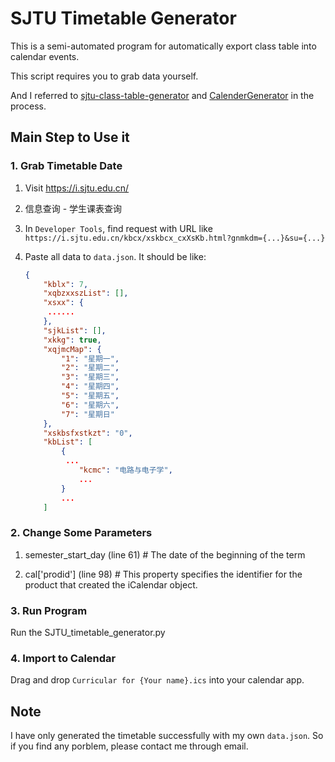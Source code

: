 # SJTU Timetable Generator


This is a semi-automated program for automatically export class table into calendar events.

This script requires you to grab data yourself.

And I referred to [sjtu-class-table-generator](https://github.com/skyzh/sjtu-class-table-generator) and [CalenderGenerator](https://github.com/Zxilly/CalenderGenerator) in the process.

## Main Step to Use it

###  1. Grab Timetable Date


1. Visit https://i.sjtu.edu.cn/

2. 信息查询 - 学生课表查询

3. In `Developer Tools`, find request with URL like `https://i.sjtu.edu.cn/kbcx/xskbcx_cxXsKb.html?gnmkdm={...}&su={...}`

4. Paste all data to `data.json`. It should be like:

   ```json
   {
       "kblx": 7,
       "xqbzxxszList": [],
       "xsxx": {
   		......
       },
       "sjkList": [],
       "xkkg": true,
       "xqjmcMap": {
           "1": "星期一",
           "2": "星期二",
           "3": "星期三",
           "4": "星期四",
           "5": "星期五",
           "6": "星期六",
           "7": "星期日"
       },
       "xskbsfxstkzt": "0",
       "kbList": [
           {
            ...
               "kcmc": "电路与电子学",
               ...
           }
           ...
       ]
   ```

   

### 	2. Change Some Parameters

1. semester_start_day     (line 61)      # The date of the beginning of the term

2. cal['prodid']                   (line 98)     #  This property specifies the identifier for the product that created the iCalendar object.



### 3. Run Program

Run the SJTU_timetable_generator.py 



### 4. Import to Calendar

Drag and drop `Curricular for {Your name}.ics` into your calendar app.



## Note

  I have only generated the timetable successfully with my own `data.json`. So if you find any porblem, please contact me through email.
